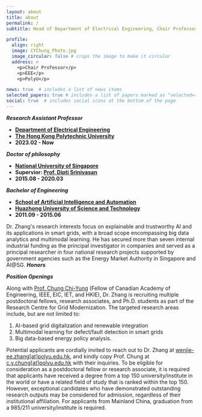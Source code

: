 ```yaml
---
layout: about
title: about
permalink: /
subtitle: Head of Department of Electrical Engineering, Chair Professor of Power Systems Engineering, Founding Director of Research Centre for Grid Modernisation # <a href='#'>Affiliations</a>. Address. Contacts. Moto. Etc.

profile:
  align: right
  image: CYChung_Photo.jpg
  image_circular: false # crops the image to make it circular
  address: >
    <p>Chair Professor</p>
    <p>EEE</p>
    <p>PolyU</p>

news: true  # includes a list of news items
selected_papers: true # includes a list of papers marked as "selected={true}"
social: true  # includes social icons at the bottom of the page
---
```

***Research Assistant Professor***

- **[Department of Electrical Engineering]({{site.data.venues.EE-PolyU.url}})**
- **[The Hong Kong Polytechnic University]({{site.data.venues.PolyU.url}})**
- **2023.02 - Now**
  
***Doctor of philosophy***

- **[National University of Singapore]({{site.data.venues.NUS.url}})**
- **Supervior: [Prof. Dipti Srinivasan]({{site.data.coauthors.Srinivasan[0].url}})**
- **2015.08 - 2020.03**

***Bachelor of Engineering***
- **[School of Artificial Intelligence and Automation]({{site.data.venues.AIA.url}})**
- **[Huazhong University of Science and Technology]({{site.data.venues.HUST.url}})**
- **2011.09 - 2015.06**

Dr. Zhang's research interests focus on explainable and trustworthy AI and its applications in smart grids, with a broad scope encompassing big data analytics and multimodal learning. He has secured more than seven internal industrial funding as the principal investigator in companies and served as a principal researcher in four national research projects supported by government agencies such as the Energy Market Authority in Singapore and AI@SG.
***Honors***

***Position Openings***

Along with [Prof. Chung Chi-Yung](https://www.polyu.edu.hk/ee/people/academic-staff/prof-cy-chung/) (Fellow of Canadian Academy of Engineering, IEEE, EIC, IET, and HKIE), Dr. Zhang is recruiting multiple postdoctoral fellows, research associates, and Ph.D. students as part of the Research Centre for Grid Modernization. The targeted research areas include, but are not limited to:
1.	AI-based grid digitalization and renewable integration
2.	Multimodal learning for defect/fault detection in smart grids
3.	Big data-based energy policy analysis.

Potential applicants are cordially invited to reach out to Dr. Zhang at [wenjie-ee.zhang[at]polyu.edu.hk](mailto:wenjie-ee.zhang@polyu.edu.hk), and kindly copy Prof. Chung at [c.y.chung[at]polyu.edu.hk](mailto:c.y.chung@polyu.edu.hk) with their inquiries. To be eligible for consideration as a postdoctoral fellow or research associate, it is required that applicants have received a degree from a top 150 university/institute in the world or have a related field of study that is ranked within the top 150. However, exceptional candidates who have demonstrated outstanding research outputs may be considered for admission, regardless of their institutional affiliation. For applicants from Mainland China, graduation from a 985/211 university/institute is required.

